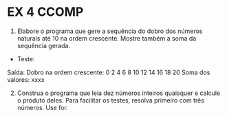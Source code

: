 # EX 4 CCOMP
1.	Elabore o programa que gere a sequência do dobro dos números naturais até 10 na
ordem crescente. Mostre também a soma da sequência gerada.  

- Teste:

Saída:
Dobro na ordem crescente:
0
2
4
6
8
10
12
14
16
18
20
Soma dos valores: xxxx


2.	Construa o programa que leia dez números inteiros quaisquer e calcule o produto deles. Para facilitar os testes, resolva primeiro com três números. Use for.
